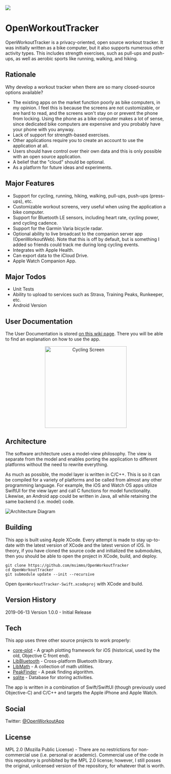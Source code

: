 ![](https://travis-ci.org/msimms/Straen.svg?branch=master)

# OpenWorkoutTracker
OpenWorkoutTracker is a privacy-oriented, open source workout tracker. It was initially written as a bike computer, but it also supports numerous other activity types. This includes strength exercises, such as pull-ups and push-ups, as well as aerobic sports like running, walking, and hiking.

## Rationale
Why develop a workout tracker when there are so many closed-source options available?
* The existing apps on the market function poorly as bike computers, in my opinion. I feel this is because the screens are not customizable, or are hard to read, and the screens won't stay on or prevent the phone from locking. Using the phone as a bike computer makes a lot of sense, since dedicated bike computers are expensive and you probably have your phone with you anyway.
* Lack of support for strength-based exercises.
* Other applications require you to create an account to use the application at all.
* Users should have control over their own data and this is only possible with an open source application.
* A belief that the "cloud" should be optional.
* As a platform for future ideas and experiments.

## Major Features
* Support for cycling, running, hiking, walking, pull-ups, push-ups (press-ups), etc.
* Customizable workout screens, very useful when using the application a bike computer.
* Support for Bluetooth LE sensors, including heart rate, cycling power, and cycling cadence.
* Support for the Garmin Varia bicycle radar.
* Optional ability to live broadcast to the companion server app (OpenWorkoutWeb). Note that this is off by default, but is something I added so friends could track me during long cycling events.
* Integrates with Apple Health.
* Can export data to the iCloud Drive.
* Apple Watch Companion App.

## Major Todos
* Unit Tests
* Ability to upload to services such as Strava, Training Peaks, Runkeeper, etc.
* Android Version

## User Documentation

The User Documentation is stored [on this wiki page](https://github.com/msimms/OpenWorkoutTracker/wiki). There you will be able to find an explanation on how to use the app.

<p align="center">
<img src="https://github.com/msimms/OpenWorkoutTracker/blob/master/Docs/Images/cycling.png?raw=true" alt="Cycling Screen" width=256/>
</p>

## Architecture

The software architecture uses a model-view philosophy. The view is separate from the model and enables porting the application to different platforms without the need to rewrite everything.

As much as possible, the model layer is written in C/C++. This is so it can be compiled for a variety of platforms and be called from almost any other programming language. For example, the iOS and Watch OS apps utilize SwiftUI for the view layer and call C functions for model functionality. Likewise, an Android app could be written in Java, all while retaining the same backend (i.e. model) code.

![Architecture Diagram](https://github.com/msimms/OpenWorkoutTracker/blob/master/Docs/Architecture/Architecture.png?raw=true)

## Building
This app is built using Apple XCode. Every attempt is made to stay up-to-date with the latest version of XCode and the latest version of iOS. In theory, if you have cloned the source code and initialized the submodules, then you should be able to open the project in XCode, build, and deploy.
```
git clone https://github.com/msimms/OpenWorkoutTracker
cd OpenWorkoutTracker
git submodule update --init --recursive
```

Open `OpenWorkoutTracker-Swift.xcodeproj` with XCode and build.

## Version History
2019-06-13 Version 1.0.0 - Initial Release

## Tech
This app uses three other source projects to work properly:

* [core-plot](https://github.com/core-plot/core-plot) - A graph plotting framework for iOS (historical, used by the old, Objective C front end).
* [LibBluetooth](https://github.com/msimms/LibBluetooth) - Cross-platform Bluetooth library.
* [LibMath](https://github.com/msimms/LibMath) - A collection of math utilities.
* [PeakFinder](https://github.com/msimms/PeakFinder) - A peak finding algorithm.
* [sqlite](https://www.sqlite.org) - Database for storing activities.

The app is written in a combination of Swift/SwiftUI (though previously used Objective-C) and C/C++ and targets the Apple iPhone and Apple Watch.

## Social
Twitter: [@OpenWorkoutApp](https://twitter.com/OpenWorkoutApp)

## License
MPL 2.0 (Mozilla Public License) - There are no restrictions for non-commercial use (i.e. personal or academic). Commercial use of the code in this repository is prohibited by the MPL 2.0 license; however, I still posses the original, unlicensed version of the repository, for whatever that is worth.
